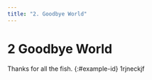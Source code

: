 ```yaml
---
title: "2. Goodbye World"
---
```


# **2** Goodbye World

Thanks for all the fish.
{:#example-id}
1rjneckjf